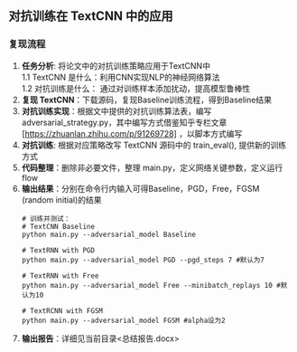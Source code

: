 ## 对抗训练在 TextCNN 中的应用
### 复现流程   
1. **任务分析**: 将论文中的对抗训练策略应用于TextCNN中    
    1.1 TextCNN 是什么：利用CNN实现NLP的神经网络算法   
    1.2 对抗训练是什么： 通过对训练样本添加扰动，提高模型鲁棒性
2. **复现 TextCNN**：下载源码，复现Baseline训练流程，得到Baseline结果
3. **对抗训练实现**：根据文中提供的对抗训练算法表，编写 adversarial_strategy.py，其中编写方式借鉴知乎专栏文章[https://zhuanlan.zhihu.com/p/91269728]   ，以脚本方式编写
4. **对抗训练**: 根据对应策略改写 TextCNN 源码中的 train_eval(), 提供新的训练方式
5. **代码整理**：删除非必要文件，整理 main.py，定义网络关键参数，定义运行flow
6. **输出结果**：分别在命令行内输入可得Baseline，PGD，Free，FGSM (random initial)的结果
    ```
    # 训练并测试：
    # TextCNN Baseline
    python main.py --adversarial_model Baseline

    # TextRNN with PGD
    python main.py --adversarial_model PGD --pgd_steps 7 #默认为7

    # TextRNN with Free
    python main.py --adversarial_model Free --minibatch_replays 10 #默认为10

    # TextRCNN with FGSM
    python main.py --adversarial_model FGSM #alpha设为2
    ```
7. **输出报告**：详细见当前目录<总结报告.docx>
